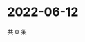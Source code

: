 # 2022-06-12

共 0 条

<!-- BEGIN WEIBO -->
<!-- 最后更新时间 Sun Jun 12 2022 20:20:15 GMT+0800 (China Standard Time) -->

<!-- END WEIBO -->
